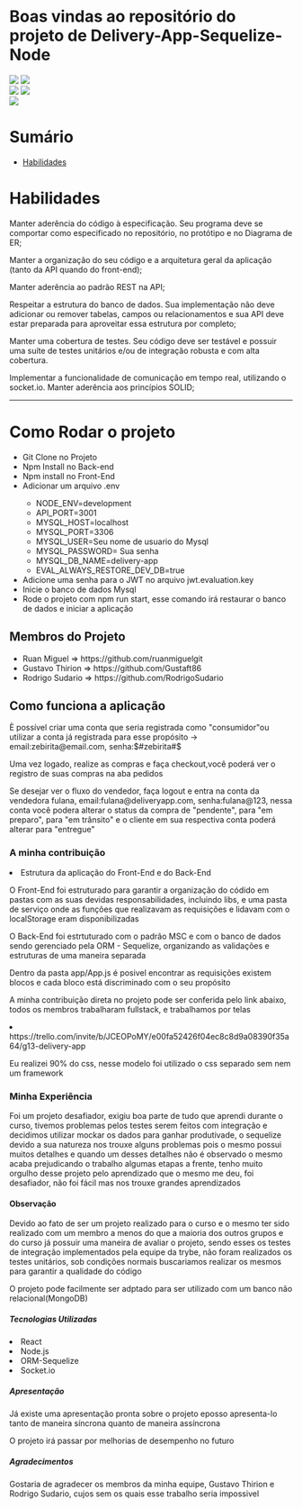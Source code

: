 

# Boas vindas ao repositório do projeto de Delivery-App-Sequelize-Node
<img src="https://media.giphy.com/media/wDM23A6GNz6Z43SxFq/giphy.gif" />  <img src="https://media.giphy.com/media/4TtRQ01E5xBagzG40N/giphy.gif" />  
<img src="https://media.giphy.com/media/WPyraJAVgHTemiHiTQ/giphy.gif" />  <img src="https://media.giphy.com/media/MOUnfUe2bojEmQqTZ0/giphy.gif" />  
<img src="https://media.giphy.com/media/58BzyurkLc1TuvOPLi/giphy.gif" />  




# Sumário

- [Habilidades](#habilidades)
 

# Habilidades

Manter aderência do código à especificação. Seu programa deve se comportar como especificado no repositório, no protótipo e no Diagrama de ER;

Manter a organização do seu código e a arquitetura geral da aplicação (tanto da API quando do front-end);

Manter aderência ao padrão REST na API;

Respeitar a estrutura do banco de dados. Sua implementação não deve adicionar ou remover tabelas, campos ou relacionamentos e sua API deve estar preparada para aproveitar essa estrutura por completo;

Manter uma cobertura de testes. Seu código deve ser testável e possuir uma suíte de testes unitários e/ou de integração robusta e com alta cobertura.

Implementar a funcionalidade de comunicação em tempo real, utilizando o socket.io.
Manter aderência aos princípios SOLID;


---
<h1> Como Rodar o projeto</h1>
<ul>
  <li> Git Clone no Projeto</li>
  <li> Npm Install no Back-end</li>
  <li> Npm install no Front-End</li>
  <li> Adicionar um arquivo .env</li>
    <ul> 
      <li>NODE_ENV=development</li>
      <li>API_PORT=3001</li>
       <li>MYSQL_HOST=localhost</li>
      <li>MYSQL_PORT=3306</li>
      <li>MYSQL_USER=Seu nome de usuario do Mysql</li>
      <li>MYSQL_PASSWORD= Sua senha</li>
      <li>MYSQL_DB_NAME=delivery-app</li>
      <li>EVAL_ALWAYS_RESTORE_DEV_DB=true</li>
  </ul>
  <li> Adicione uma senha para o JWT no arquivo jwt.evaluation.key </li>
  <li> Inicie o banco de dados Mysql </li>
  <li> Rode o projeto com npm run start, esse comando irá restaurar o banco de dados e iniciar a aplicação</li>
 </ul>

<h2>Membros do Projeto</h2>
<ul>
  <li>Ruan Miguel => https://github.com/ruanmiguelgit</li>
  <li> Gustavo Thirion => https://github.com/Gustaft86</li>
  <li> Rodrigo Sudario => https://github.com/RodrigoSudario</li>
</ul>

<h2>Como funciona a aplicação</h2>
<p> È possível criar uma conta que seria registrada como "consumidor"ou utilizar a conta já registrada para esse propósito -> email:zebirita@email.com, senha:$#zebirita#$</p>
<p> Uma vez logado, realize as compras e faça checkout,você poderá ver o registro de suas compras na aba pedidos </p>
<p> Se desejar ver o fluxo do vendedor, faça logout e entra na conta da vendedora fulana, email:fulana@deliveryapp.com, senha:fulana@123, nessa conta você podera alterar o status da compra de "pendente", para "em preparo", para "em trânsito" e o cliente em sua respectiva conta poderá alterar para "entregue"</p>

<h3>A minha contribuição</h3>
  <li> Estrutura da aplicação do Front-End e do Back-End</li>
    <p> O Front-End foi estruturado para garantir a organização do códido em pastas com as suas devidas responsabilidades, incluindo libs, e uma pasta de serviço onde as funções que realizavam as requisições e  lidavam com o localStorage eram disponibilizadas</p>
    <p> O Back-End foi estrtuturado com o padrão MSC e com o banco de dados sendo gerenciado pela ORM - Sequelize, organizando as validações e estruturas de uma maneira separada</p>
    </p> Dentro da pasta app/App.js  é posivel encontrar as requisições existem blocos e cada bloco está discriminado com o seu propósito</p>
    <p> A minha contribuição direta no projeto pode ser conferida pelo link abaixo, todos os membros trabalharam fullstack, e trabalhamos por telas</p>
  <li> https://trello.com/invite/b/JCEOPoMY/e00fa52426f04ec8c8d9a08390f35a64/g13-delivery-app</li>
  <p> Eu realizei 90% do css, nesse modelo foi utilizado o css separado sem nem um framework </p>
  
 <h3> Minha Experiência</h3>
  <p> Foi um projeto desafiador, exigiu boa parte de tudo que aprendi durante o curso, tivemos problemas pelos testes serem feitos com integração e decidimos utilizar mockar os dados para ganhar produtivade, o sequelize devido a sua natureza nos trouxe alguns problemas pois o mesmo possui muitos detalhes e quando um desses detalhes não é observado o mesmo acaba prejudicando o trabalho algumas etapas a frente, tenho muito orgulho desse projeto pelo aprendizado que o mesmo me deu, foi desafiador, não foi fácil mas nos trouxe grandes aprendizados</p>

<h4> Observação </h4> 
<p> Devido ao fato de ser um projeto realizado para o curso e o mesmo ter sido realizado com um membro a menos do que a maioria dos outros grupos e do curso  já possuir uma maneira de avaliar o projeto, sendo esses os testes de integração implementados pela equipe da trybe, não foram realizados os testes unitários, sob condições normais buscariamos realizar os mesmos para garantir a qualidade do código </p>
<p> O projeto pode facilmente ser adptado para ser utilizado com um banco não relacional(MongoDB)</p>

<h5>Tecnologias Utilizadas</h5>
<li>React</li>
<li>Node.js</li>
<li>ORM-Sequelize</li>
<li>Socket.io</li>

<h5> Apresentação </h5>
<p> Já existe uma apresentação pronta sobre o projeto eposso apresenta-lo tanto de maneira síncrona quanto de maneira assíncrona </p>
<p> O projeto irá passar por melhorias de desempenho no futuro</p>

<h5> Agradecimentos </h5>
<p> Gostaria de agradecer os membros da minha equipe, Gustavo Thirion e Rodrigo Sudario,  cujos sem os quais esse trabalho seria impossivel  </p>
  
